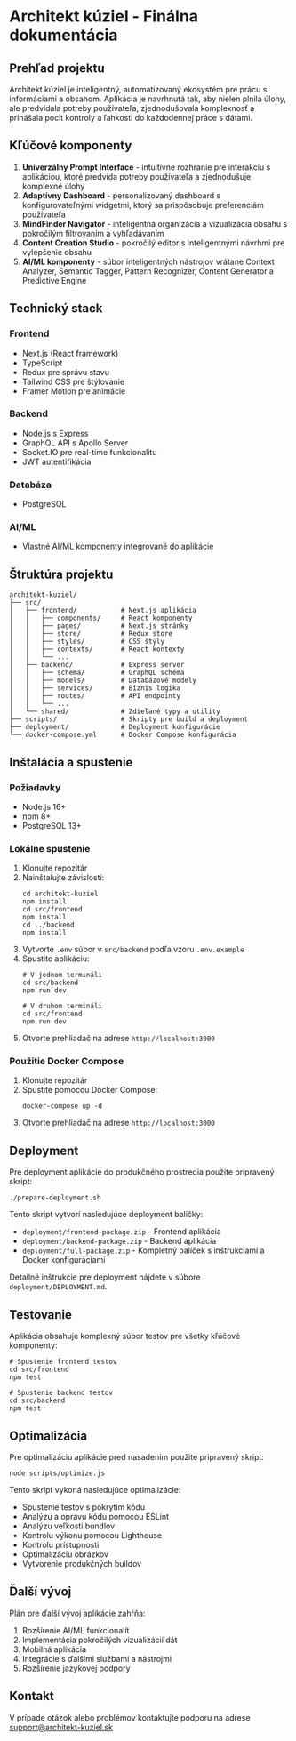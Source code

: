 # Architekt kúziel - Finálna dokumentácia

## Prehľad projektu

Architekt kúziel je inteligentný, automatizovaný ekosystém pre prácu s informáciami a obsahom. Aplikácia je navrhnutá tak, aby nielen plnila úlohy, ale predvídala potreby používateľa, zjednodušovala komplexnosť a prinášala pocit kontroly a ľahkosti do každodennej práce s dátami.

## Kľúčové komponenty

1. **Univerzálny Prompt Interface** - intuitívne rozhranie pre interakciu s aplikáciou, ktoré predvída potreby používateľa a zjednodušuje komplexné úlohy
2. **Adaptívny Dashboard** - personalizovaný dashboard s konfigurovateľnými widgetmi, ktorý sa prispôsobuje preferenciám používateľa
3. **MindFinder Navigator** - inteligentná organizácia a vizualizácia obsahu s pokročilým filtrovaním a vyhľadávaním
4. **Content Creation Studio** - pokročilý editor s inteligentnými návrhmi pre vylepšenie obsahu
5. **AI/ML komponenty** - súbor inteligentných nástrojov vrátane Context Analyzer, Semantic Tagger, Pattern Recognizer, Content Generator a Predictive Engine

## Technický stack

### Frontend
- Next.js (React framework)
- TypeScript
- Redux pre správu stavu
- Tailwind CSS pre štýlovanie
- Framer Motion pre animácie

### Backend
- Node.js s Express
- GraphQL API s Apollo Server
- Socket.IO pre real-time funkcionalitu
- JWT autentifikácia

### Databáza
- PostgreSQL

### AI/ML
- Vlastné AI/ML komponenty integrované do aplikácie

## Štruktúra projektu

```
architekt-kuziel/
├── src/
│   ├── frontend/           # Next.js aplikácia
│   │   ├── components/     # React komponenty
│   │   ├── pages/          # Next.js stránky
│   │   ├── store/          # Redux store
│   │   ├── styles/         # CSS štýly
│   │   ├── contexts/       # React kontexty
│   │   └── ...
│   ├── backend/            # Express server
│   │   ├── schema/         # GraphQL schéma
│   │   ├── models/         # Databázové modely
│   │   ├── services/       # Biznis logika
│   │   ├── routes/         # API endpointy
│   │   └── ...
│   └── shared/             # Zdieľané typy a utility
├── scripts/                # Skripty pre build a deployment
├── deployment/             # Deployment konfigurácie
└── docker-compose.yml      # Docker Compose konfigurácia
```

## Inštalácia a spustenie

### Požiadavky
- Node.js 16+
- npm 8+
- PostgreSQL 13+

### Lokálne spustenie
1. Klonujte repozitár
2. Nainštalujte závislosti:
   ```
   cd architekt-kuziel
   npm install
   cd src/frontend
   npm install
   cd ../backend
   npm install
   ```
3. Vytvorte `.env` súbor v `src/backend` podľa vzoru `.env.example`
4. Spustite aplikáciu:
   ```
   # V jednom termináli
   cd src/backend
   npm run dev
   
   # V druhom termináli
   cd src/frontend
   npm run dev
   ```
5. Otvorte prehliadač na adrese `http://localhost:3000`

### Použitie Docker Compose
1. Klonujte repozitár
2. Spustite pomocou Docker Compose:
   ```
   docker-compose up -d
   ```
3. Otvorte prehliadač na adrese `http://localhost:3000`

## Deployment

Pre deployment aplikácie do produkčného prostredia použite pripravený skript:

```
./prepare-deployment.sh
```

Tento skript vytvorí nasledujúce deployment balíčky:
- `deployment/frontend-package.zip` - Frontend aplikácia
- `deployment/backend-package.zip` - Backend aplikácia
- `deployment/full-package.zip` - Kompletný balíček s inštrukciami a Docker konfiguráciami

Detailné inštrukcie pre deployment nájdete v súbore `deployment/DEPLOYMENT.md`.

## Testovanie

Aplikácia obsahuje komplexný súbor testov pre všetky kľúčové komponenty:

```
# Spustenie frontend testov
cd src/frontend
npm test

# Spustenie backend testov
cd src/backend
npm test
```

## Optimalizácia

Pre optimalizáciu aplikácie pred nasadením použite pripravený skript:

```
node scripts/optimize.js
```

Tento skript vykoná nasledujúce optimalizácie:
- Spustenie testov s pokrytím kódu
- Analýzu a opravu kódu pomocou ESLint
- Analýzu veľkosti bundlov
- Kontrolu výkonu pomocou Lighthouse
- Kontrolu prístupnosti
- Optimalizáciu obrázkov
- Vytvorenie produkčných buildov

## Ďalší vývoj

Plán pre ďalší vývoj aplikácie zahŕňa:
1. Rozšírenie AI/ML funkcionalít
2. Implementácia pokročilých vizualizácií dát
3. Mobilná aplikácia
4. Integrácie s ďalšími službami a nástrojmi
5. Rozšírenie jazykovej podpory

## Kontakt

V prípade otázok alebo problémov kontaktujte podporu na adrese support@architekt-kuziel.sk

